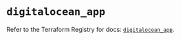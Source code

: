# `digitalocean_app`

Refer to the Terraform Registry for docs: [`digitalocean_app`](https://registry.terraform.io/providers/digitalocean/digitalocean/2.36.0/docs/resources/app).

